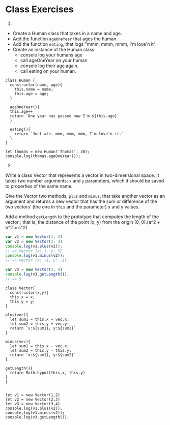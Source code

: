 # Class Exercises

1.
  * Create a Human class that takes in a name and age.
  * Add the function `ageOneYear` that ages the human.
  * Add the function `eating`, that logs "mmm, mmm, mmm, I'm love'n it".
  * Create an instance of the Human class.
    * console log your humans age
    * call ageOneYear on your human
    * console log their age again.
    * call eating on your human.
```
class Human {
  constructor(name, age){
    this.name = name;
    this.age = age;
  }

  ageOneYear(){
  this.age++
  return `One year has passed now I'm ${this.age}`
  }

  eating(){
    return `Just ate. mmm, mmm, mmm, I'm love'n it.`
  }
}

let thomas = new Human('Thomas', 30);
console.log(thomas.ageOneYear());

```    

2.
Write a class Vector that represents a vector in two-dimensional space.
It takes two number arguments: `x` and `y` parameters, which it should be saved to properties of the same name.

Give the Vector two methods, `plus` and `minus`, that take another vector as an argument and
returns a new vector that has the sum or difference of the two vectors’ (the one in `this` and the parameter) x and y values.

Add a method `getLength` to the prototype that computes the length of the vector ;
that is, the distance of the point (x, y) from the origin (0, 0).(a^2 + b^2 = c^2)

```js
var v1 = new Vector(1, 2)
var v2 = new Vector(2, 3)
console.log(v1.plus(v2));
// => Vector {x: 3, y: 5}
console.log(v1.minus(v2));
// => Vector {x: -1, y: -1}

var v3 = new Vector(3, 4)
console.log(v3.getLength());
// => 5
```
```
class Vector{
  constructor(x,y){
  this.x = x;
  this.y = y;
}

plus(vec){
  let sum1 = this.x + vec.x;
  let sum2 = this.y + vec.y;
  return `x:${sum1}, y:${sum2}`
}

minus(vec){
  let sum1 = this.x - vec.x;
  let sum2 = this.y - this.y;
  return `x:${sum1}, y:${sum2}`
}

getLength(){
  return Math.hypot(this.x, this.y)
}
}


let v1 = new Vector(1,2)
let v2 = new Vector(2,3)
let v3 = new Vector(3,4)
console.log(v1.plus(v2));
console.log(v1.minus(v2));
console.log(v3.getLength());
```
